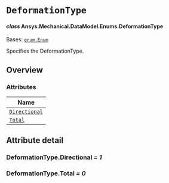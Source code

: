 # `DeformationType`

<a id="ansys.mechanical.stubs.v241.Ansys.Mechanical.DataModel.Enums.DeformationType"></a>

#### *class* Ansys.Mechanical.DataModel.Enums.DeformationType

Bases: [`enum.Enum`](https://docs.python.org/3/library/enum.html#enum.Enum)

Specifies the DeformationType.

<!-- !! processed by numpydoc !! -->

<a id="overview"></a>

## Overview

### Attributes

| Name |
| ------------------------------------------------- |
| [`Directional`](#DeformationType.Directional) |
| [`Total`](#DeformationType.Total) |

<a id="attribute-detail"></a>

## Attribute detail

<a id="DeformationType.Directional"></a>

### DeformationType.Directional *= 1*

<a id="DeformationType.Total"></a>

### DeformationType.Total *= 0*


